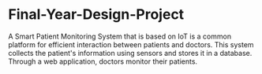 # Final-Year-Design-Project
A Smart Patient Monitoring System that is based on IoT is a common platform for efficient interaction  between patients and doctors. This system collects the patient's information using sensors and stores it in a  database. Through a web application, doctors monitor their patients.
